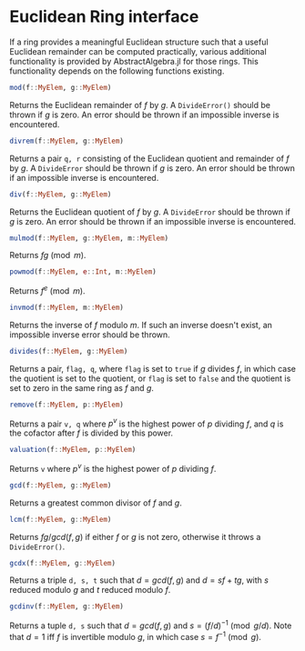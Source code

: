 # Euclidean Ring interface

If a ring provides a meaningful Euclidean structure such that a useful Euclidean
remainder can be computed practically, various additional functionality is provided
by AbstractAlgebra.jl for those rings. This functionality depends on the following
functions existing.

```julia
mod(f::MyElem, g::MyElem)
```

Returns the Euclidean remainder of $f$ by $g$. A `DivideError()` should be thrown if
$g$ is zero. An error should be thrown if an impossible inverse is encountered.

```julia
divrem(f::MyElem, g::MyElem)
```

Returns a pair `q, r` consisting of the Euclidean quotient and remainder of $f$ by $g$.
A `DivideError` should be thrown if $g$ is zero. An error should be thrown if an
impossible inverse is encountered.

```julia
div(f::MyElem, g::MyElem)
```

Returns the Euclidean quotient of $f$ by $g$. A `DivideError` should be thrown if $g$
is zero. An error should be thrown if an impossible inverse is encountered.

```julia
mulmod(f::MyElem, g::MyElem, m::MyElem)
```

Returns $fg \pmod{m}$.

```julia
powmod(f::MyElem, e::Int, m::MyElem)
```

Returns $f^e \pmod{m}$.

```julia
invmod(f::MyElem, m::MyElem)
```

Returns the inverse of $f$ modulo $m$. If such an inverse doesn't exist, an impossible
inverse error should be thrown.

```julia
divides(f::MyElem, g::MyElem)
```

Returns a pair, `flag, q`, where `flag` is set to `true` if $g$ divides $f$, in which
case the quotient is set to the quotient, or `flag` is set to `false` and the quotient
is set to zero in the same ring as $f$ and $g$.

```julia
remove(f::MyElem, p::MyElem)
```

Returns a pair `v, q` where $p^v$ is the highest power of $p$ dividing $f$, and $q$ is
the cofactor after $f$ is divided by this power.

```julia
valuation(f::MyElem, p::MyElem)
```

Returns `v` where $p^v$ is the highest power of $p$ dividing $f$.

```julia
gcd(f::MyElem, g::MyElem)
```

Returns a greatest common divisor of $f$ and $g$.

```julia
lcm(f::MyElem, g::MyElem)
```

Returns $fg/gcd(f, g)$ if either $f$ or $g$ is not zero, otherwise it throws a
`DivideError()`.

```julia
gcdx(f::MyElem, g::MyElem)
```

Returns a triple `d, s, t` such that $d = gcd(f, g)$ and $d = sf + tg$, with $s$ reduced
modulo $g$ and $t$ reduced modulo $f$.

```julia
gcdinv(f::MyElem, g::MyElem)
```

Returns a tuple `d, s` such that $d = gcd(f, g)$ and $s = (f/d)^{-1} \pmod{g/d}$. Note
that $d = 1$ iff $f$ is invertible modulo $g$, in which case $s = f^{-1} \pmod{g}$.

